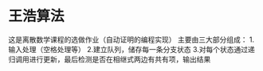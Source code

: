 # 王浩算法
这是离散数学课程的选做作业（自动证明的编程实现）
主要由三大部分组成：
  1.输入处理（空格处理等）
  2.建立队列，储存每一条分支状态
  3.对每个状态通过递归调用进行更新，最后检测是否在相继式两边有共有项，输出结果
